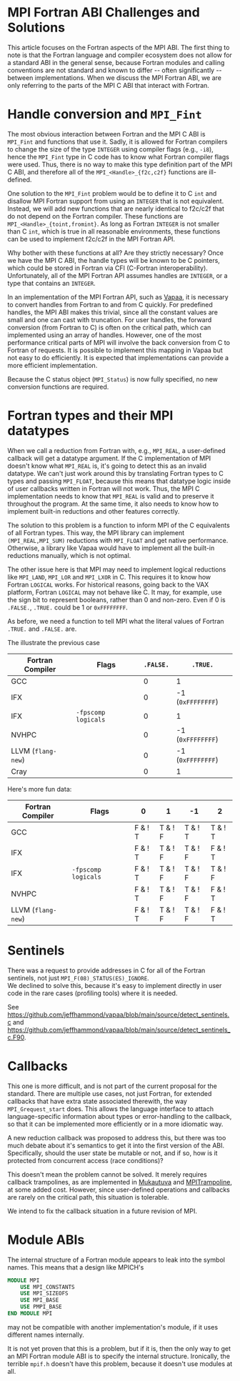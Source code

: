 # MPI Fortran ABI Challenges and Solutions

This article focuses on the Fortran aspects of the MPI ABI.
The first thing to note is that the Fortran language and compiler ecosystem
does not allow for a standard ABI in the general sense, because Fortran
modules and calling conventions are not standard and known to differ --
often significantly -- between implementations.
When we discuss the MPI Fortran ABI, we are only referring to the parts
of the MPI C ABI that interact with Fortran.

# Handle conversion and `MPI_Fint`

The most obvious interaction between Fortran and the MPI C ABI is `MPI_Fint`
and functions that use it.  Sadly, it is allowed for Fortran compilers to
change the size of the type `INTEGER` using compiler flags (e.g., `-i8`),
hence the `MPI_Fint` type in C code has to know what Fortran compiler flags
were used.  Thus, there is no way to make this type definition part of the
MPI C ABI, and therefore all of the `MPI_<Handle>_{f2c,c2f}` functions are
ill-defined.

One solution to the `MPI_Fint` problem would be to define it to C `int`
and disallow MPI Fortran support from using an `INTEGER` that is not
equivalent.  Instead, we will add new functions that are nearly identical
to f2c/c2f that do not depend on the Fortran compiler.  These functions
are `MPI_<Handle>_{toint,fromint}`.
As long as Fortran `INTEGER` is not smaller than C `int`, which is true
in all reasonable environments, these functions can be used to implement
f2c/c2f in the MPI Fortran API.

Why bother with these functions at all?  Are they strictly necessary?
Once we have the MPI C ABI, the handle types will be known to be C pointers,
which could be stored in Fortran via CFI (C-Fortran interoperability).
Unfortunately, all of the MPI Fortran API assumes handles are `INTEGER`,
or a type that contains an `INTEGER`.

In an implementation of the MPI Fortran API, 
such as [Vapaa](https://github.com/jeffhammond/vapaa), 
it is necessary to convert handles from Fortran to and from C quickly.
For predefined handles, the MPI ABI makes this trivial, since all the
constant values are small and one can cast with truncation.
For user handles, the forward conversion (from Fortran to C) is often
on the critical path, which can implemented using an array of handles.
However, one of the most performance critical parts of MPI will involve
the back conversion from C to Fortran of requests.  It is possible to
implement this mapping in Vapaa but not easy to do efficiently.
It is expected that implementations can provide a more efficient implementation.

Because the C status object (`MPI_Status`) is now fully specified, no
new conversion functions are required.

# Fortran types and their MPI datatypes

When we call a reduction from Fortran with, e.g., `MPI_REAL`,
a user-defined callback will get a datatype argument.
If the C implementation of MPI doesn't know what `MPI_REAL` is,
it's going to detect this as an invalid datatype.
We can't just work around this by translating Fortran types
to C types and passing `MPI_FLOAT`, because this means that
datatype logic inside of user callbacks written in Fortran will
not work.
Thus, the MPI C implementation needs to know that `MPI_REAL` is
valid and to preserve it throughout the program.
At the same time, it also needs to know how to implement built-in
reductions and other features correctly.

The solution to this problem is a function to inform MPI of the
C equivalents of all Fortran types.  This way, the MPI library can
implement `(MPI_REAL,MPI_SUM)` reductions with `MPI_FLOAT` and get
native performance.  Otherwise, a library like Vapaa would have to
implement all the built-in reductions manually, which is not optimal.

The other issue here is that MPI may need to implement logical reductions
like `MPI_LAND`, `MPI_LOR` and `MPI_LXOR` in C.  This requires it to know
how Fortran `LOGICAL` works.  For historical reasons, going back to the
VAX platform, Fortran `LOGICAL` may not behave like C.  It may, for example,
use the sign bit to represent booleans, rather than 0 and non-zero.
Even if 0 is `.FALSE.`, `.TRUE.` could be 1 or `0xFFFFFFFF`.

As before, we need a function to tell MPI what the literal values of
Fortran `.TRUE.` and `.FALSE.` are.

The illustrate the previous case

Fortran Compiler|Flags|`.FALSE.`|`.TRUE.`
---|---|---|---
GCC |  | 0 | 1
IFX |  | 0 | -1 (`0xFFFFFFFF`)
IFX | `-fpscomp logicals` | 0 | 1
NVHPC |  | 0 | -1 (`0xFFFFFFFF`)
LLVM (`flang-new`) |  | 0 | -1 (`0xFFFFFFFF`)
Cray |  | 0 | 1

Here's more fun data:

Fortran Compiler|Flags| 0 | 1 | -1 | 2
---|---|---|---|---|---
GCC |  | F & ! T | T & ! F | T & ! T | T & ! T
IFX |  | F & ! T | T & ! F | T & ! F | F & ! T
IFX | `-fpscomp logicals` | F & ! T | T & ! F | T & ! F | T & ! F
NVHPC |  | F & ! T | T & ! F | T & ! F | F & ! T
LLVM (`flang-new`) |  | F & ! T | T & ! F | T & ! F | F & ! T


# Sentinels

There was a request to provide addresses in C for all of 
the Fortran sentinels, not just `MPI_F(08)_STATUS(ES)_IGNORE`.  
We declined to solve this, because it's easy to implement directly
in user code in the rare cases (profiling tools) where it is needed.

See https://github.com/jeffhammond/vapaa/blob/main/source/detect_sentinels.c
and https://github.com/jeffhammond/vapaa/blob/main/source/detect_sentinels_c.F90.

# Callbacks

This one is more difficult, and is not part of the current proposal for the standard.
There are multiple use cases, not just Fortran, for extended callbacks that have
extra state associated therewith, the way `MPI_Grequest_start` does.
This allows the language interface to attach language-specific information
about types or error-handling to the callback, so that it can be implemented
more efficiently or in a more idiomatic way.

A new reduction callback was proposed to address this, but there was too much debate
about it's semantics to get it into the first version of the ABI.
Specifically, should the user state be mutable or not, and if so, how
is it protected from concurrent access (race conditions)?

This doesn't mean the problem cannot be solved.  It merely requires callback
trampolines, as are implemented in
[Mukautuva](https://github.com/jeffhammond/mukautuva) and
[MPITrampoline](https://github.com/eschnett/MPItrampoline),
at some added cost.
However, since user-defined operations and callbacks are rarely
on the critical path, this situation is tolerable.

We intend to fix the callback situation in a future revision of MPI.

# Module ABIs

The internal structure of a Fortran module appears to leak into the symbol names.
This means that a design like MPICH's
```fortran
MODULE MPI
    USE MPI_CONSTANTS
    USE MPI_SIZEOFS
    USE MPI_BASE
    USE PMPI_BASE
END MODULE MPI
```
may not be compatible with another implementation's module, if it uses different
names internally.

It is not yet proven that this is a problem, but if it is, then the only way
to get an MPI Fortran module ABI is to specify the internal structure.
Ironically, the terrible `mpif.h` doesn't have this problem, because it doesn't
use modules at all.
